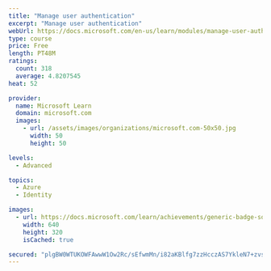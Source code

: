 ```yaml
---
title: "Manage user authentication"
excerpt: "Manage user authentication"
webUrl: https://docs.microsoft.com/en-us/learn/modules/manage-user-authentication/
type: course
price: Free
length: PT48M
ratings:
  count: 318
  average: 4.8207545
heat: 52

provider:
  name: Microsoft Learn
  domain: microsoft.com
  images:
    - url: /assets/images/organizations/microsoft.com-50x50.jpg
      width: 50
      height: 50

levels:
  - Advanced

topics:
  - Azure
  - Identity

images:
  - url: https://docs.microsoft.com/learn/achievements/generic-badge-social.png
    width: 640
    height: 320
    isCached: true

secured: "plgBW0WTUKOWFAwwW1Ow2Rc/sEfwmMn/i82aKBlfg7zzHcczAS7YkleN7+zvs/rkFQtE9HfQqHO6yPXscpb/UJ88Tt6xHYgCIiJauzwvjABjrEOkPKYzZxd6tMiixyMm05XFaY3NHxAP1/DqIH/l5NihCi9mLVV1M9EvcMv52pIqg41PGSEPW8uJcbM7k6zGRipgcS7anILWVCqdgZnsZR3F8SvnuPpYFA0T5GsXFBdZvnlZ9EgF1vFWJgADe2Xtdh8wG/Wc08H5F8c+l8tz444lG6wF88hp8FgROOHzLRWCdWP3ctKEBYPsKbx6LmoIiEqRb1AbOCffB0xw+rv4/GXL7Es3DBVQXExl4vwrbFosgV6720mWi6PyPP0DeivazH6cZCVonkz/fjHwctIFZaChet4cts1KoOEn2XRxKqM=;D5ub5erxnkWmlzSB8np1fQ=="
---
```


